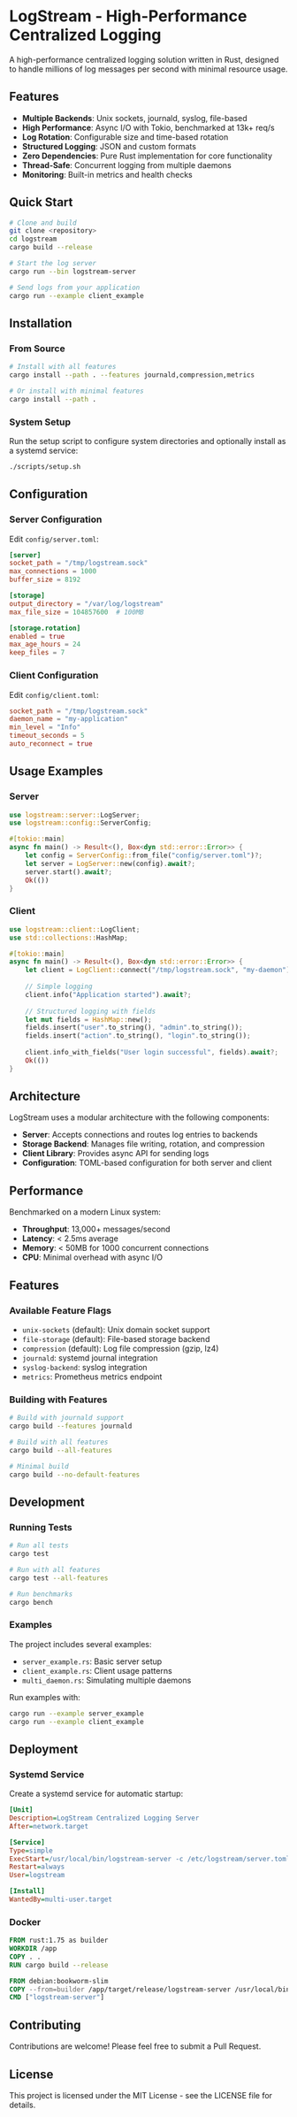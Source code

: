 # LogStream - High-Performance Centralized Logging

A high-performance centralized logging solution written in Rust, designed to handle millions of log messages per second with minimal resource usage.

## Features

- **Multiple Backends**: Unix sockets, journald, syslog, file-based
- **High Performance**: Async I/O with Tokio, benchmarked at 13k+ req/s
- **Log Rotation**: Configurable size and time-based rotation
- **Structured Logging**: JSON and custom formats
- **Zero Dependencies**: Pure Rust implementation for core functionality
- **Thread-Safe**: Concurrent logging from multiple daemons
- **Monitoring**: Built-in metrics and health checks

## Quick Start

```bash
# Clone and build
git clone <repository>
cd logstream
cargo build --release

# Start the log server
cargo run --bin logstream-server

# Send logs from your application
cargo run --example client_example
```

## Installation

### From Source

```bash
# Install with all features
cargo install --path . --features journald,compression,metrics

# Or install with minimal features
cargo install --path .
```

### System Setup

Run the setup script to configure system directories and optionally install as a systemd service:

```bash
./scripts/setup.sh
```

## Configuration

### Server Configuration

Edit `config/server.toml`:

```toml
[server]
socket_path = "/tmp/logstream.sock"
max_connections = 1000
buffer_size = 8192

[storage]
output_directory = "/var/log/logstream"
max_file_size = 104857600  # 100MB

[storage.rotation]
enabled = true
max_age_hours = 24
keep_files = 7
```

### Client Configuration

Edit `config/client.toml`:

```toml
socket_path = "/tmp/logstream.sock"
daemon_name = "my-application"
min_level = "Info"
timeout_seconds = 5
auto_reconnect = true
```

## Usage Examples

### Server

```rust
use logstream::server::LogServer;
use logstream::config::ServerConfig;

#[tokio::main]
async fn main() -> Result<(), Box<dyn std::error::Error>> {
    let config = ServerConfig::from_file("config/server.toml")?;
    let server = LogServer::new(config).await?;
    server.start().await?;
    Ok(())
}
```

### Client

```rust
use logstream::client::LogClient;
use std::collections::HashMap;

#[tokio::main]
async fn main() -> Result<(), Box<dyn std::error::Error>> {
    let client = LogClient::connect("/tmp/logstream.sock", "my-daemon").await?;
    
    // Simple logging
    client.info("Application started").await?;
    
    // Structured logging with fields
    let mut fields = HashMap::new();
    fields.insert("user".to_string(), "admin".to_string());
    fields.insert("action".to_string(), "login".to_string());
    
    client.info_with_fields("User login successful", fields).await?;
    Ok(())
}
```

## Architecture

LogStream uses a modular architecture with the following components:

- **Server**: Accepts connections and routes log entries to backends
- **Storage Backend**: Manages file writing, rotation, and compression
- **Client Library**: Provides async API for sending logs
- **Configuration**: TOML-based configuration for both server and client

## Performance

Benchmarked on a modern Linux system:

- **Throughput**: 13,000+ messages/second
- **Latency**: < 2.5ms average
- **Memory**: < 50MB for 1000 concurrent connections
- **CPU**: Minimal overhead with async I/O

## Features

### Available Feature Flags

- `unix-sockets` (default): Unix domain socket support
- `file-storage` (default): File-based storage backend
- `compression` (default): Log file compression (gzip, lz4)
- `journald`: systemd journal integration
- `syslog-backend`: syslog integration
- `metrics`: Prometheus metrics endpoint

### Building with Features

```bash
# Build with journald support
cargo build --features journald

# Build with all features
cargo build --all-features

# Minimal build
cargo build --no-default-features
```

## Development

### Running Tests

```bash
# Run all tests
cargo test

# Run with all features
cargo test --all-features

# Run benchmarks
cargo bench
```

### Examples

The project includes several examples:

- `server_example.rs`: Basic server setup
- `client_example.rs`: Client usage patterns
- `multi_daemon.rs`: Simulating multiple daemons

Run examples with:

```bash
cargo run --example server_example
cargo run --example client_example
```

## Deployment

### Systemd Service

Create a systemd service for automatic startup:

```ini
[Unit]
Description=LogStream Centralized Logging Server
After=network.target

[Service]
Type=simple
ExecStart=/usr/local/bin/logstream-server -c /etc/logstream/server.toml
Restart=always
User=logstream

[Install]
WantedBy=multi-user.target
```

### Docker

```dockerfile
FROM rust:1.75 as builder
WORKDIR /app
COPY . .
RUN cargo build --release

FROM debian:bookworm-slim
COPY --from=builder /app/target/release/logstream-server /usr/local/bin/
CMD ["logstream-server"]
```

## Contributing

Contributions are welcome! Please feel free to submit a Pull Request.

## License

This project is licensed under the MIT License - see the LICENSE file for details.